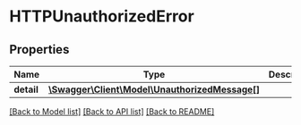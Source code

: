 # HTTPUnauthorizedError

## Properties
Name | Type | Description | Notes
------------ | ------------- | ------------- | -------------
**detail** | [**\Swagger\Client\Model\UnauthorizedMessage[]**](UnauthorizedMessage.md) |  | 

[[Back to Model list]](../../README.md#documentation-for-models) [[Back to API list]](../../README.md#documentation-for-api-endpoints) [[Back to README]](../../README.md)


